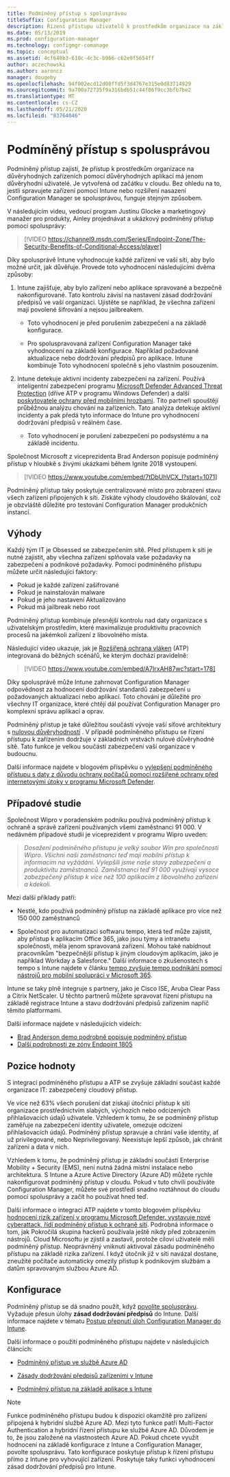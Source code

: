 ```yaml
---
title: Podmíněný přístup s spolusprávou
titleSuffix: Configuration Manager
description: Řízení přístupu uživatelů k prostředkům organizace na základě pravidel dodržování předpisů z Intune
ms.date: 05/13/2019
ms.prod: configuration-manager
ms.technology: configmgr-comanage
ms.topic: conceptual
ms.assetid: 4cf640b3-610c-4c3c-b966-c62e9f5654ff
author: aczechowski
ms.author: aaroncz
manager: dougeby
ms.openlocfilehash: 94f002ecd12d08ffd5f3d4767e315e0d83714929
ms.sourcegitcommit: 9a700a72735f9a316bdb51c44f86f9cc3bfb7be2
ms.translationtype: MT
ms.contentlocale: cs-CZ
ms.lasthandoff: 05/21/2020
ms.locfileid: "83764046"
---
```

# <a name="conditional-access-with-co-management"></a>Podmíněný přístup s spolusprávou

Podmíněný přístup zajistí, že přístup k prostředkům organizace na důvěryhodných zařízeních pomocí důvěryhodných aplikací má jenom důvěryhodní uživatelé. Je vytvořená od začátku v cloudu. Bez ohledu na to, jestli spravujete zařízení pomocí Intune nebo rozšíření nasazení Configuration Manager se spolusprávou, funguje stejným způsobem.

V následujícím videu, vedoucí program Justinu Glocke a marketingový manažer pro produkty, Ainley projednávat a ukázkový podmíněný přístup pomocí spolusprávy:

> [!VIDEO https://channel9.msdn.com/Series/Endpoint-Zone/The-Security-Benefits-of-Conditional-Access/player]

Díky spolusprávě Intune vyhodnocuje každé zařízení ve vaší síti, aby bylo možné určit, jak důvěřuje. Provede toto vyhodnocení následujícími dvěma způsoby:

1. Intune zajišťuje, aby bylo zařízení nebo aplikace spravované a bezpečně nakonfigurované. Tato kontrolu závisí na nastavení zásad dodržování předpisů ve vaší organizaci. Ujistěte se například, že všechna zařízení mají povolené šifrování a nejsou jailbreakem.  

    - Toto vyhodnocení je před porušením zabezpečení a na základě konfigurace.  

    - Pro spoluspravovaná zařízení Configuration Manager také vyhodnocení na základě konfigurace. Například požadované aktualizace nebo dodržování předpisů pro aplikace. Intune kombinuje Toto vyhodnocení společně s jeho vlastním posouzením.  

2. Intune detekuje aktivní incidenty zabezpečení na zařízení. Používá inteligentní zabezpečení programu [Microsoft Defender Advanced Threat Protection](/windows/security/threat-protection/microsoft-defender-atp/microsoft-defender-advanced-threat-protection) (dříve ATP v programu Windows Defender) a další [poskytovatele ochrany před mobilními hrozbami](https://www.lookout.com/about/partners/microsoft). Tito partneři spouštějí průběžnou analýzu chování na zařízeních. Tato analýza detekuje aktivní incidenty a pak předá tyto informace do Intune pro vyhodnocení dodržování předpisů v reálném čase.  

    - Toto vyhodnocení je porušení zabezpečení po podsystému a na základě incidentu.  

Společnost Microsoft z viceprezidenta Brad Anderson popisuje podmíněný přístup v hloubkě s živými ukázkami během Ignite 2018 vystoupení. 

> [!VIDEO https://www.youtube.com/embed/7tDbUhVCX_I?start=1071]

Podmíněný přístup taky poskytuje centralizované místo pro zobrazení stavu všech zařízení připojených k síti. Získáte výhody cloudového škálování, což je obzvláště důležité pro testování Configuration Manager produkčních instancí.


## <a name="benefits"></a>Výhody

Každý tým IT je Obsessed se zabezpečením sítě. Před přístupem k síti je nutné zajistit, aby všechna zařízení splňovala vaše požadavky na zabezpečení a podnikové požadavky. Pomocí podmíněného přístupu můžete určit následující faktory: 
- Pokud je každé zařízení zašifrované  
- Pokud je nainstalován malware  
- Pokud je jeho nastavení Aktualizováno  
- Pokud má jailbreak nebo root  

Podmíněný přístup kombinuje přesnější kontrolu nad daty organizace s uživatelským prostředím, které maximalizuje produktivitu pracovních procesů na jakémkoli zařízení z libovolného místa.

Následující video ukazuje, jak je [Rozšířená ochrana vláken](https://www.microsoft.com/windowsforbusiness/windows-atp) (ATP) integrovaná do běžných scénářů, ke kterým dochází pravidelně:

> [!VIDEO https://www.youtube.com/embed/A7IrxAH87wc?start=178]

Díky spolusprávě může Intune zahrnovat Configuration Manager odpovědnost za hodnocení dodržování standardů zabezpečení u požadovaných aktualizací nebo aplikací. Toto chování je důležité pro všechny IT organizace, které chtějí dál používat Configuration Manager pro komplexní správu aplikací a oprav.

Podmíněný přístup je také důležitou součástí vývoje vaší síťové architektury s [nulovou důvěryhodností](https://cloudblogs.microsoft.com/microsoftsecure/2018/06/14/building-zero-trust-networks-with-microsoft-365/) . V případě podmíněného přístupu se řízení přístupu k zařízením dodržuje v základních vrstvách nulové důvěryhodné sítě. Tato funkce je velkou součástí zabezpečení vaší organizace v budoucnu.

Další informace najdete v blogovém příspěvku o [vylepšení podmíněného přístupu s daty z důvodu ochrany počítačů pomocí rozšířené ochrany před internetovými útoky v programu Microsoft Defender](https://techcommunity.microsoft.com/t5/Enterprise-Mobility-Security/Enhancing-conditional-access-with-machine-risk-data-from-Windows/ba-p/250559).



## <a name="case-studies"></a>Případové studie

Společnost Wipro v poradenském podniku používá podmíněný přístup k ochraně a správě zařízení používaných všemi zaměstnanci 91 000. V nedávném případové studii je viceprezident v programu Wipro uveden:

> *Dosažení podmíněného přístupu je velký soubor Win pro společnosti Wipro. Všichni naši zaměstnanci teď mají mobilní přístup k informacím na vyžádání.* 
>  *Vylepšili jsme naše stavy zabezpečení a produktivitu zaměstnanců. Zaměstnanci teď 91 000 využívají vysoce zabezpečený přístup k více než 100 aplikacím z libovolného zařízení a kdekoli.*

<!-- waiting for the case study to be public
For more information, see [Wipro drives mobile productivity with Microsoft cloud security tools to improve customer engagements](https://customers.microsoft.com/story/446f72f9-2f50-4697-b688-6d279786e010)
-->

Mezi další příklady patří: 

- Nestlé, kdo používá podmíněný přístup na základě aplikace pro více než 150 000 zaměstnanců  

- Společnost pro automatizaci softwaru tempo, která teď může zajistit, aby přístup k aplikacím Office 365, jako jsou týmy a intranetu společnosti, měla jenom spravovaná zařízení. Mohou také nabídnout pracovníkům "bezpečnější přístup k jiným cloudovým aplikacím, jako je například Workday a Salesforce." Další informace o zkušenostech s tempo s Intune najdete v článku [tempo zvyšuje tempo podnikání pomocí nástrojů pro mobilní spolupráci v Microsoft 365](https://customers.microsoft.com/story/cadence-partner-professional-services-microsoft-365).

Intune se taky plně integruje s partnery, jako je Cisco ISE, Aruba Clear Pass a Citrix NetScaler. U těchto partnerů můžete spravovat řízení přístupu na základě registrace Intune a stavu dodržování předpisů zařízením napříč těmito platformami.

Další informace najdete v následujících videích:
- [Brad Anderson demo podrobně popisuje podmíněný přístup](https://youtu.be/8321obNofgM?t=547)  
- [Další podrobnosti ze zóny Endpoint 1805](https://youtu.be/f-ILlEuBFZg?t=196)  


## <a name="value-proposition"></a>Pozice hodnoty

S integrací podmíněného přístupu a ATP se zvyšuje základní součást každé organizace IT: zabezpečený cloudový přístup.

Ve více než 63% všech porušení dat získají útočníci přístup k síti organizace prostřednictvím slabých, výchozích nebo odcizených přihlašovacích údajů uživatele. Vzhledem k tomu, že se podmíněný přístup zaměřuje na zabezpečení identity uživatele, omezuje odcizení přihlašovacích údajů. Podmíněný přístup spravuje a chrání vaše identity, ať už privilegované, nebo Neprivilegovaný. Neexistuje lepší způsob, jak chránit zařízení a data v nich.

Vzhledem k tomu, že podmíněný přístup je základní součástí Enterprise Mobility + Security (EMS), není nutná žádná místní instalace nebo architektura. S Intune a Azure Active Directory (Azure AD) můžete rychle nakonfigurovat podmíněný přístup v cloudu. Pokud v tuto chvíli používáte Configuration Manager, můžete své prostředí snadno roztáhnout do cloudu pomocí spolusprávy a začít ho používat hned teď.

Další informace o integraci ATP najdete v tomto blogovém příspěvku [hodnocení rizik zařízení v programu Microsoft Defender. vystavuje nové cyberattack, řídí podmíněný přístup k ochraně sítí](https://cloudblogs.microsoft.com/microsoftsecure/2018/11/28/windows-defender-atp-device-risk-score-exposes-new-cyberattack-drives-conditional-access-to-protect-networks/). Podrobná informace o tom, jak Pokročilá skupina hackerů používala ještě nikdy před zobrazením nástrojů. Cloud Microsoftu je zjistil a zastavil, protože cíloví uživatelé měli podmíněný přístup. Neoprávněný vniknutí aktivoval zásadu podmíněného přístupu na základě rizika zařízení. I když útočník již v síti navázal dostane, zneužité počítače automaticky omezily přístup k podnikovým službám a datům spravovaným službou Azure AD.



## <a name="configure"></a>Konfigurace

Podmíněný přístup se dá snadno použít, když [povolíte spolusprávu](how-to-enable.md). Vyžaduje přesun úlohy **zásad dodržování předpisů** do Intune. Další informace najdete v tématu [Postup přepnutí úloh Configuration Manager do Intune](how-to-switch-workloads.md). 

Další informace o použití podmíněného přístupu najdete v následujících článcích: 

- [Podmíněný přístup ve službě Azure AD](https://docs.microsoft.com/azure/active-directory/conditional-access/overview)  

- [Zásady dodržování předpisů zařízeními v Intune](https://docs.microsoft.com/intune/device-compliance)  

- [Podmíněný přístup na základě aplikace s Intune](https://docs.microsoft.com/intune/app-based-conditional-access-intune)  

> [!Note]  
> Funkce podmíněného přístupu budou k dispozici okamžitě pro zařízení připojená k hybridní službě Azure AD. Mezi tyto funkce patří Multi-Factor Authentication a hybridní řízení přístupu ke službě Azure AD. Důvodem je to, že jsou založené na vlastnostech Azure AD. Pokud chcete využít hodnocení na základě konfigurace z Intune a Configuration Manager, povolte spolusprávu. Tato konfigurace poskytuje přístup k řízení přístupu přímo z Intune pro vyhovující zařízení. Poskytuje taky funkci vyhodnocení zásad dodržování předpisů pro Intune.  


